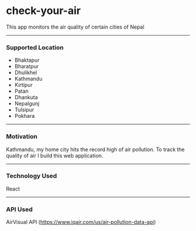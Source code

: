 # check-your-air

<p>This app monitors the air quality of certain cities of Nepal</p>

---

### Supported Location

-   Bhaktapur
-   Bharatpur
-   Dhulikhel
-   Kathmandu
-   Kirtipur
-   Patan
-   Dhankuta
-   Nepalgunj
-   Tulsipur
-   Pokhara

---

### Motivation

Kathmandu, my home city hits the record high of air pollution. To track the quality of air I build this web application.

---

### Technology Used

React

---

### API Used

AirVisual API (https://www.iqair.com/us/air-pollution-data-api)
